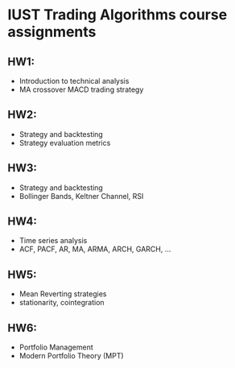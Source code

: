 # IUST Trading Algorithms course assignments

## HW1: 
- Introduction to technical analysis 
- MA crossover MACD trading strategy
## HW2:
- Strategy and backtesting
- Strategy evaluation metrics
## HW3:
- Strategy and backtesting
- Bollinger Bands, Keltner Channel, RSI
## HW4:
- Time series analysis
- ACF, PACF, AR, MA, ARMA, ARCH, GARCH, ...
## HW5:
- Mean Reverting strategies
- stationarity, cointegration
## HW6:
- Portfolio Management
- Modern Portfolio Theory (MPT)